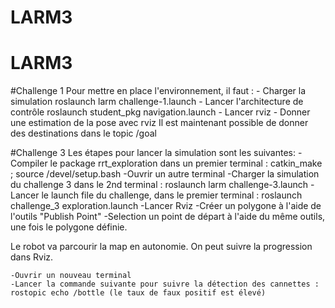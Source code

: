 # LARM3
# LARM3

#Challenge 1
Pour mettre en place l'environnement, il faut :
    - Charger la simulation
     roslaunch larm challenge-1.launch
    - Lancer l'architecture de contrôle    roslaunch student_pkg navigation.launch
    - Lancer rviz
    - Donner une estimation de la pose avec rviz
Il est maintenant possible de donner des destinations dans le topic /goal


#Challenge 3
Les étapes pour lancer la simulation sont les suivantes:
    -Compiler le package rrt_exploration dans un premier terminal : catkin_make ; source /devel/setup.bash
    -Ouvrir un autre terminal
    -Charger la simulation du challenge 3 dans le 2nd terminal : roslaunch larm challenge-3.launch
    -Lancer le launch file du challenge, dans le premier terminal : roslaunch challenge_3 exploration.launch
    -Lancer Rviz
    -Créer un polygone à l'aide de l'outils "Publish Point"
    -Selection un point de départ à l'aide du même outils, une fois le polygone définie.

Le robot va parcourir la map en autonomie. On peut suivre la progression dans Rviz.

    -Ouvrir un nouveau terminal
    -Lancer la commande suivante pour suivre la détection des cannettes : rostopic echo /bottle (le taux de faux positif est élevé)